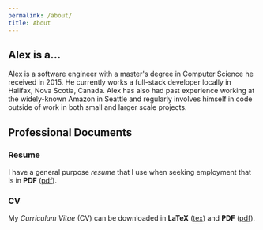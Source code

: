 ```yaml
---
permalink: /about/
title: About
---
```


## Alex is a...

Alex is a software engineer with a master's degree in Computer Science he received in 2015. He currently works a full-stack developer locally in Halifax, Nova Scotia, Canada. Alex has also had past experience working at the widely-known Amazon in Seattle and regularly involves himself in code outside of work in both small and larger scale projects.

## Professional Documents

### Resume

I have a general purpose *resume* that I use when seeking employment that is in **PDF** ([pdf](docs/resume.pdf)).

### CV

My *Curriculum Vitae* (CV) can be downloaded in **LaTeX** ([tex](docs/cv.tex)) and **PDF** ([pdf](docs/cv.pdf)).
